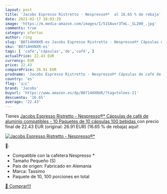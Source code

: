 ```yaml
---
layout: post
title: 'Jacobs Espresso Ristretto - Nespresso®*  al 16.65 % de rebaja'
date: 2021-02-17 10:03:29
image: 'https://m.media-amazon.com/images/I/51SAuxr3TmL._SL200_.jpg'
comments: true
category: ofertas
author: ring
slug: 'B0714HXNXR-es Jacobs Espresso Ristretto - Nespresso®* Cápsulas de café...'
sku: 'B0714HXNXR-es'
tags: [ 'café','cápsulas','de','café', ]
actualPrice: 22.43 EUR
currency: EUR
price: 22.43
comparePrice: 26.91 EUR
prodname: 'Jacobs Espresso Ristretto - Nespresso®* Cápsulas de café de aluminio compatibles - 10 Paquetes de 10 cápsulas  100 bebidas '
country: 'es'
flag: '🇪🇸'
brand: 'Jacobs'
buyurl: 'https://www.amazon.es/dp/B0714HXNXR/?tag=tolees-21'
descuento: '16.65'
average: '22.43'
---
```


Tienes [Jacobs Espresso Ristretto - Nespresso®* Cápsulas de café de aluminio compatibles - 10 Paquetes de 10 cápsulas  100 bebidas ](https://www.amazon.es/dp/B0714HXNXR/?tag=tolees-21) con precio final de  22.43 EUR (original: 26.91 EUR) (16.65 %  de rebaja) aqui!

[![Jacobs Espresso Ristretto - Nespresso®* ](https://m.media-amazon.com/images/I/51SAuxr3TmL._SL200_.jpg)](https://www.amazon.es/dp/B0714HXNXR/?tag=tolees-21)

🔎:

- Compatible con la cafetera Nespresso *
- Tamaño Pequeño (S)
- País de origen: Fabricado en Alemania
- Marca: Tassimo
- Paquete de 10, 100 porciones en total

[🛒 Comprar!!!](https://www.amazon.es/dp/B0714HXNXR/?tag=tolees-21)

